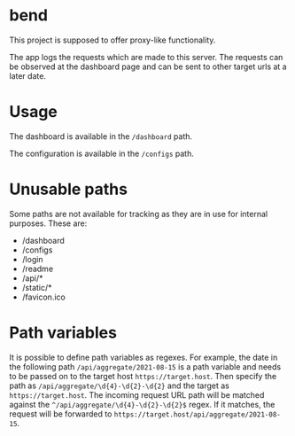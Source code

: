 # bend

This project is supposed to offer proxy-like functionality.

The app logs the requests which are made to this server. 
The requests can be observed at the dashboard page and can be sent to other target urls at a later date.

# Usage
The dashboard is available in the `/dashboard` path.

The configuration is available in the `/configs` path.


# Unusable paths
Some paths are not available for tracking as they are in use for internal purposes. These are:

* /dashboard
* /configs
* /login  
* /readme  
* /api/*
* /static/*
* /favicon.ico

# Path variables
It is possible to define path variables as regexes. For example, the date in the following path 
`/api/aggregate/2021-08-15` is a path variable and needs to be passed on to the target host `https://target.host`. 
Then specify the path as `/api/aggregate/\d{4}-\d{2}-\d{2}` and the target as `https://target.host`. 
The incoming request URL path will be matched against the `^/api/aggregate/\d{4}-\d{2}-\d{2}$` regex. If it matches,
the request will be forwarded to `https://target.host/api/aggregate/2021-08-15`.


